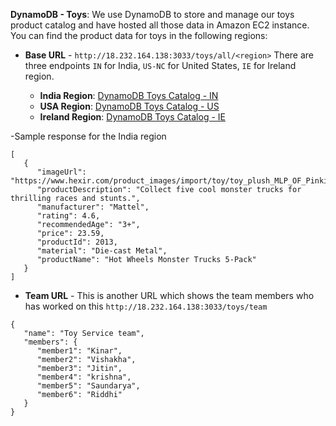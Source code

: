    **DynamoDB - Toys**: We use DynamoDB to store and manage our toys product catalog and have hosted all those data in Amazon EC2 instance. You can find the product data for toys in the following regions:
- **Base URL** - ```http://18.232.164.138:3033/toys/all/<region>```
 There are three endpoints ```IN``` for India, ```US-NC``` for United States, ```IE``` for Ireland region.
  
   - **India Region**: [DynamoDB Toys Catalog - IN](http://18.232.164.138:3033/toys/all/IN)
   - **USA Region**: [DynamoDB Toys Catalog - US](http://18.232.164.138:3033/toys/all/US-NC)
   - **Ireland Region**: [DynamoDB Toys Catalog - IE](http://18.232.164.138:3033/toys/all/IE)

-Sample response for the India region
```
[
   {
      "imageUrl": "https://www.hexir.com/product_images/import/toy/toy_plush_MLP_OF_PinkiePie_12in_1.jpg",
      "productDescription": "Collect five cool monster trucks for thrilling races and stunts.",
      "manufacturer": "Mattel",
      "rating": 4.6,
      "recommendedAge": "3+",
      "price": 23.59,
      "productId": 2013,
      "material": "Die-cast Metal",
      "productName": "Hot Wheels Monster Trucks 5-Pack"
   }
]
```
- **Team URL** - This is another URL which shows the team members who has worked on this ```http://18.232.164.138:3033/toys/team```
```
{
   "name": "Toy Service team",
   "members": {
      "member1": "Kinar",
      "member2": "Vishakha",
      "member3": "Jitin",
      "member4": "krishna",
      "member5": "Saundarya",
      "member6": "Riddhi"
   }
}
```